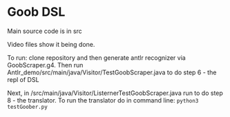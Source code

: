 # Goob DSL
Main source code is in src

Video files show it being done.

To run:
clone repository and then generate antlr recognizer via GoobScraper.g4. Then run Antlr_demo/src/main/java/Visitor/TestGoobScraper.java to do step 6 - the repl of DSL

Next, in /src/main/java/Visitor/ListernerTestGoobScraper.java run to do step 8 - the translator.
To run the translator do in command line: `python3 testGoober.py`

